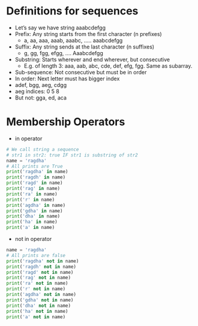 # Definitions for sequences
- Let’s say we have string aaabcdefgg
- Prefix: Any string starts from the first character (n prefixes)
    - a, aa, aaa, aaab, aaabc, ….. aaabcdefgg
- Suffix: Any string sends at the last character (n suffixes)
    - g, gg, fgg, efgg, …. Aaabcdefgg
- Substring: Starts wherever and end wherever, but consecutive
    - E.g. of length 3: aaa, aab, abc, cde, def, efg, fgg. Same as subarray.
- Sub-sequence: Not consecutive but must be in order
- In order: Next letter must has bigger index
- adef, bgg, aeg, cdgg
- aeg indices: 0 5 8
- But not: gga, ed, aca
#  Membership Operators
- in operator
```py
# We call string a sequence
# str1 in str2: true IF str1 is substring of str2
name = 'ragdha'
# All prints are True
print('ragdha' in name)
print('ragdh' in name)
print('ragd' in name)
print('rag' in name)
print('ra' in name)
print('r' in name)
print('agdha' in name)
print('gdha' in name)
print('dha' in name)
print('ha' in name)
print('a' in name)
```
- not in operator
```py
name = 'ragdha'
# All prints are false
print('ragdha' not in name)
print('ragdh' not in name)
print('ragd' not in name)
print('rag' not in name)
print('ra' not in name)
print('r' not in name)
print('agdha' not in name)
print('gdha' not in name)
print('dha' not in name)
print('ha' not in name)
print('a' not in name)
```

```
